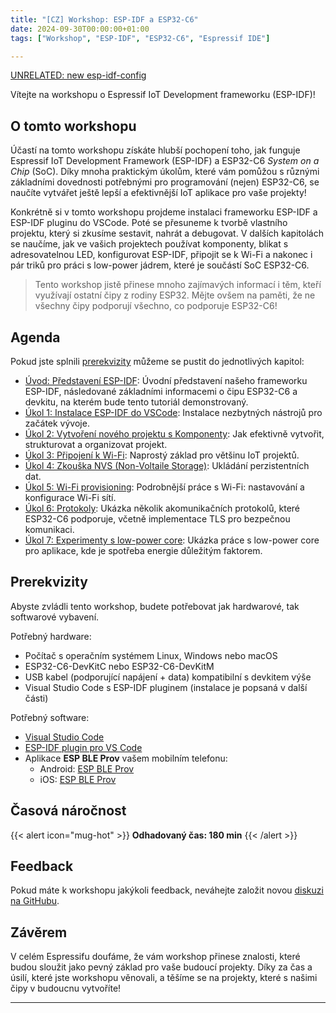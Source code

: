 ```yaml
---
title: "[CZ] Workshop: ESP-IDF a ESP32-C6"
date: 2024-09-30T00:00:00+01:00
tags: ["Workshop", "ESP-IDF", "ESP32-C6", "Espressif IDE"]

---
```

[UNRELATED: new esp-idf-config](esp-idf-kconfig-v3-article/)

Vítejte na workshopu o Espressif IoT Development frameworku (ESP-IDF)!

## O tomto workshopu

Účastí na tomto workshopu získáte hlubší pochopení toho, jak funguje Espressif IoT Development Framework (ESP-IDF) a ESP32-C6 *System on a Chip* (SoC). Díky mnoha praktickým úkolům, které vám pomůžou s různými základními dovednosti potřebnými pro programování (nejen) ESP32-C6, se naučíte vytvářet ještě lepší a efektivnější IoT aplikace pro vaše projekty!

Konkrétně si v tomto workshopu projdeme instalaci frameworku ESP-IDF a ESP-IDF pluginu do VSCode. Poté se přesuneme k tvorbě vlastního projektu, který si zkusíme sestavit, nahrát a debugovat. V dalších kapitolách se naučíme, jak ve vašich projektech používat komponenty, blikat s adresovatelnou LED, konfigurovat ESP-IDF, připojit se k Wi-Fi a nakonec i pár triků pro práci s low-power jádrem, které je součástí SoC ESP32-C6.

> Tento workshop jistě přinese mnoho zajímavých informací i těm, kteří využívají ostatní čipy z rodiny ESP32. Mějte ovšem na paměti, že ne všechny čipy podporují všechno, co podporuje ESP32-C6!

## Agenda

Pokud jste splnili [prerekvizity](#prerekvizity) můžeme se pustit do jednotlivých kapitol:

- [Úvod: Představení ESP-IDF](introduction/): Úvodní představení našeho frameworku ESP-IDF, následované základními informacemi o čipu ESP32-C6 a devkitu, na kterém bude tento tutoriál demonstrovaný.
- [Úkol 1: Instalace ESP-IDF do VSCode](assignment-1): Instalace nezbytných nástrojů pro začátek vývoje.
- [Úkol 2: Vytvoření nového projektu s Komponenty](assignment-2): Jak efektivně vytvořit, strukturovat a organizovat projekt.
- [Úkol 3: Připojení k Wi-Fi](assignment-3): Naprostý základ pro většinu IoT projektů.
- [Úkol 4: Zkouška NVS (Non-Voltaile Storage)](assignment-4): Ukládání perzistentních dat.
- [Úkol 5: Wi-Fi provisioning](assignment-5): Podrobnější práce s Wi-Fi: nastavování a konfigurace Wi-Fi sítí.
- [Úkol 6: Protokoly](assignment-6): Ukázka několik akomunikačních protokolů, které ESP32-C6 podporuje, včetně implementace TLS pro bezpečnou komunikaci.
- [Úkol 7: Experimenty s low-power core](assignment-7): Ukázka práce s low-power core pro aplikace, kde je spotřeba energie důležitým faktorem.


## Prerekvizity

Abyste zvládli tento workshop, budete potřebovat jak hardwarové, tak softwarové vybavení.

Potřebný hardware:

- Počítač s operačním systémem Linux, Windows nebo macOS
- ESP32-C6-DevKitC nebo ESP32-C6-DevKitM
- USB kabel (podporující napájení + data) kompatibilní s devkitem výše
- Visual Studio Code s ESP-IDF pluginem (instalace je popsaná v další části)

Potřebný software:

- [Visual Studio Code](https://code.visualstudio.com/download)
- [ESP-IDF plugin pro VS Code](https://github.com/espressif/vscode-esp-idf-extension?tab=readme-ov-file#how-to-use)
- Aplikace **ESP BLE Prov** vašem mobilním telefonu:
    - Android: [ESP BLE Prov](https://play.google.com/store/apps/details?id=com.espressif.provble&pcampaignid=web_share)
    - iOS: [ESP BLE Prov](https://apps.apple.com/us/app/esp-ble-provisioning/id1473590141)
## Časová náročnost

{{< alert icon="mug-hot" >}}
**Odhadovaný čas: 180 min**
{{< /alert >}}


## Feedback

Pokud máte k workshopu jakýkoli feedback, neváhejte založit novou [diskuzi na GitHubu](https://github.com/espressif/developer-portal/discussions).


## Závěrem

V celém Espressifu doufáme, že vám workshop přinese znalosti, které budou sloužit jako pevný základ pro vaše budoucí projekty. Díky za čas a úsilí, které jste workshopu věnovali, a těšíme se na projekty, které s našimi čipy v budoucnu vytvoříte!

---
